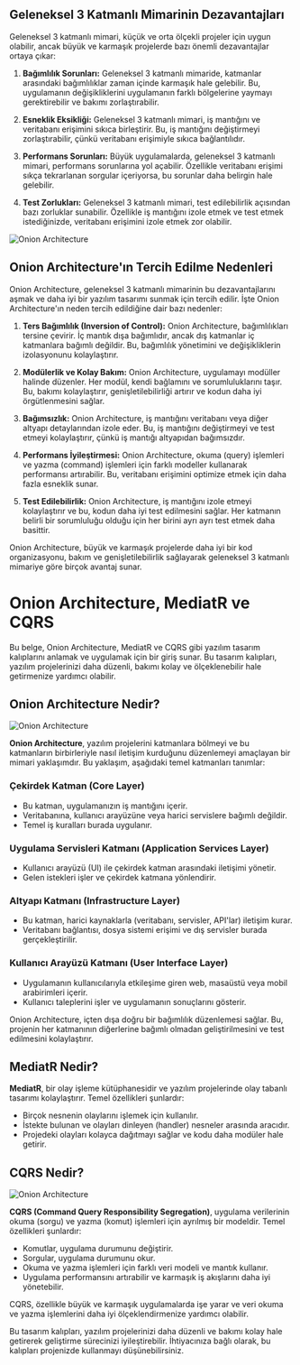 
## Geleneksel 3 Katmanlı Mimarinin Dezavantajları

Geleneksel 3 katmanlı mimari, küçük ve orta ölçekli projeler için uygun olabilir, ancak büyük ve karmaşık projelerde bazı önemli dezavantajlar ortaya çıkar:

1. **Bağımlılık Sorunları:** Geleneksel 3 katmanlı mimaride, katmanlar arasındaki bağımlılıklar zaman içinde karmaşık hale gelebilir. Bu, uygulamanın değişikliklerini uygulamanın farklı bölgelerine yaymayı gerektirebilir ve bakımı zorlaştırabilir.

2. **Esneklik Eksikliği:** Geleneksel 3 katmanlı mimari, iş mantığını ve veritabanı erişimini sıkıca birleştirir. Bu, iş mantığını değiştirmeyi zorlaştırabilir, çünkü veritabanı erişimiyle sıkıca bağlantılıdır.

3. **Performans Sorunları:** Büyük uygulamalarda, geleneksel 3 katmanlı mimari, performans sorunlarına yol açabilir. Özellikle veritabanı erişimi sıkça tekrarlanan sorgular içeriyorsa, bu sorunlar daha belirgin hale gelebilir.

4. **Test Zorlukları:** Geleneksel 3 katmanlı mimari, test edilebilirlik açısından bazı zorluklar sunabilir. Özellikle iş mantığını izole etmek ve test etmek istediğinizde, veritabanı erişimini izole etmek zor olabilir.

![Onion Architecture](https://codewithmukesh.com/wp-content/uploads/2020/06/N-Tier-Architecture.png?ezimgfmt=ng:webp/ngcb56)


## Onion Architecture'ın Tercih Edilme Nedenleri

Onion Architecture, geleneksel 3 katmanlı mimarinin bu dezavantajlarını aşmak ve daha iyi bir yazılım tasarımı sunmak için tercih edilir. İşte Onion Architecture'ın neden tercih edildiğine dair bazı nedenler:

1. **Ters Bağımlılık (Inversion of Control):** Onion Architecture, bağımlılıkları tersine çevirir. İç mantık dışa bağımlıdır, ancak dış katmanlar iç katmanlara bağımlı değildir. Bu, bağımlılık yönetimini ve değişikliklerin izolasyonunu kolaylaştırır.

2. **Modülerlik ve Kolay Bakım:** Onion Architecture, uygulamayı modüller halinde düzenler. Her modül, kendi bağlamını ve sorumluluklarını taşır. Bu, bakımı kolaylaştırır, genişletilebilirliği artırır ve kodun daha iyi örgütlenmesini sağlar.

3. **Bağımsızlık:** Onion Architecture, iş mantığını veritabanı veya diğer altyapı detaylarından izole eder. Bu, iş mantığını değiştirmeyi ve test etmeyi kolaylaştırır, çünkü iş mantığı altyapıdan bağımsızdır.

4. **Performans İyileştirmesi:** Onion Architecture, okuma (query) işlemleri ve yazma (command) işlemleri için farklı modeller kullanarak performansı artırabilir. Bu, veritabanı erişimini optimize etmek için daha fazla esneklik sunar.

5. **Test Edilebilirlik:** Onion Architecture, iş mantığını izole etmeyi kolaylaştırır ve bu, kodun daha iyi test edilmesini sağlar. Her katmanın belirli bir sorumluluğu olduğu için her birini ayrı ayrı test etmek daha basittir.

Onion Architecture, büyük ve karmaşık projelerde daha iyi bir kod organizasyonu, bakım ve genişletilebilirlik sağlayarak geleneksel 3 katmanlı mimariye göre birçok avantaj sunar.


# Onion Architecture, MediatR ve CQRS


Bu belge, Onion Architecture, MediatR ve CQRS gibi yazılım tasarım kalıplarını anlamak ve uygulamak için bir giriş sunar. Bu tasarım kalıpları, yazılım projelerinizi daha düzenli, bakımı kolay ve ölçeklenebilir hale getirmenize yardımcı olabilir.

## Onion Architecture Nedir?

![Onion Architecture](https://miro.medium.com/v2/resize:fit:640/format:webp/1*0Pg6_UsaKiiEqUV3kf2HXg.png)

**Onion Architecture**, yazılım projelerini katmanlara bölmeyi ve bu katmanların birbirleriyle nasıl iletişim kurduğunu düzenlemeyi amaçlayan bir mimari yaklaşımdır. Bu yaklaşım, aşağıdaki temel katmanları tanımlar:

### Çekirdek Katman (Core Layer)

- Bu katman, uygulamanızın iş mantığını içerir.
- Veritabanına, kullanıcı arayüzüne veya harici servislere bağımlı değildir.
- Temel iş kuralları burada uygulanır.

### Uygulama Servisleri Katmanı (Application Services Layer)

- Kullanıcı arayüzü (UI) ile çekirdek katman arasındaki iletişimi yönetir.
- Gelen istekleri işler ve çekirdek katmana yönlendirir.

### Altyapı Katmanı (Infrastructure Layer)

- Bu katman, harici kaynaklarla (veritabanı, servisler, API'lar) iletişim kurar.
- Veritabanı bağlantısı, dosya sistemi erişimi ve dış servisler burada gerçekleştirilir.

### Kullanıcı Arayüzü Katmanı (User Interface Layer)

- Uygulamanın kullanıcılarıyla etkileşime giren web, masaüstü veya mobil arabirimleri içerir.
- Kullanıcı taleplerini işler ve uygulamanın sonuçlarını gösterir.

Onion Architecture, içten dışa doğru bir bağımlılık düzenlemesi sağlar. Bu, projenin her katmanının diğerlerine bağımlı olmadan geliştirilmesini ve test edilmesini kolaylaştırır.

## MediatR Nedir?

**MediatR**, bir olay işleme kütüphanesidir ve yazılım projelerinde olay tabanlı tasarımı kolaylaştırır. Temel özellikleri şunlardır:

- Birçok nesnenin olaylarını işlemek için kullanılır.
- İstekte bulunan ve olayları dinleyen (handler) nesneler arasında aracıdır.
- Projedeki olayları kolayca dağıtmayı sağlar ve kodu daha modüler hale getirir.

## CQRS Nedir?

![Onion Architecture](https://miro.medium.com/v2/resize:fit:720/format:webp/1*TaPzEj91HM06UgZoajqGwA.png)

**CQRS (Command Query Responsibility Segregation)**, uygulama verilerinin okuma (sorgu) ve yazma (komut) işlemleri için ayrılmış bir modeldir. Temel özellikleri şunlardır:

- Komutlar, uygulama durumunu değiştirir.
- Sorgular, uygulama durumunu okur.
- Okuma ve yazma işlemleri için farklı veri modeli ve mantık kullanır.
- Uygulama performansını artırabilir ve karmaşık iş akışlarını daha iyi yönetebilir.

CQRS, özellikle büyük ve karmaşık uygulamalarda işe yarar ve veri okuma ve yazma işlemlerini daha iyi ölçeklendirmenize yardımcı olabilir.

Bu tasarım kalıpları, yazılım projelerinizi daha düzenli ve bakımı kolay hale getirerek geliştirme sürecinizi iyileştirebilir. İhtiyacınıza bağlı olarak, bu kalıpları projenizde kullanmayı düşünebilirsiniz.
